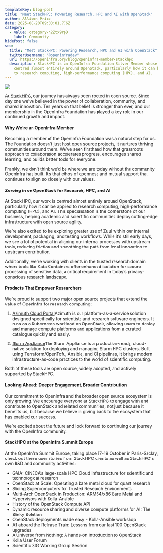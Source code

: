 ```yaml
---
templateKey: blog-post
title: "Meet StackHPC: Powering Research, HPC and AI with OpenStack"
author: Allison Price
date: 2025-08-20T09:00:01.776Z
category:
  - value: category-h2Ztx9rpD
    label: Community
hidePost: false
seo:
  title: "Meet StackHPC: Powering Research, HPC and AI with OpenStack"
  twitterUsername: "@openinfradev"
  url: https://openinfra.org/blog/openinfra-member-stackhpc
  description: StackHPC is an OpenInfra Foundation Silver Member whose work is
    centred almost entirely around OpenStack, particularly how it can be applied
    to research computing, high-performance computing (HPC), and AI.
---
```

![](/img/1200x675-silver-stackhpc.png)

At [StackHPC](https://www.stackhpc.com/), our journey has always been rooted in open source. Since day one we’ve believed in the power of collaboration, community, and shared innovation. Ten years on that belief is stronger than ever, and our membership in the OpenInfra Foundation has played a key role in our continued growth and impact.

#### Why We’re an OpenInfra Member

Becoming a member of the OpenInfra Foundation was a natural step for us. The Foundation doesn’t just host open source projects, it nurtures thriving communities around them. We’ve seen firsthand how that grassroots approach to collaboration accelerates progress, encourages shared learning, and builds better tools for everyone.

Frankly, we don’t think we’d be where we are today without the community OpenInfra has built. It’s that ethos of openness and mutual support that continues to align so closely with our values.

#### Zeroing in on OpenStack for Research, HPC, and AI

At StackHPC, our work is centred almost entirely around OpenStack, particularly how it can be applied to research computing, high-performance computing (HPC), and AI. This specialisation is the cornerstone of our business, helping academic and scientific communities deploy cutting-edge infrastructure with open source agility.

We’re also excited to be exploring greater use of Zuul within our internal development, packaging, and testing workflows. While it’s still early days, we see a lot of potential in aligning our internal processes with upstream tools, reducing friction and smoothing the path from local innovation to upstream contribution.

Additionally, we're working with clients in the trusted research domain where tools like Kata Containers offer enhanced isolation for secure processing of sensitive data, a critical requirement in today’s privacy-conscious research landscape.

#### Products That Empower Researchers

We’re proud to support two major open source projects that extend the value of OpenInfra for research computing:

1. [Azimuth Cloud Portal](https://github.com/azimuth-cloud/azimuth)Azimuth is our platform-as-a-service solution designed specifically for scientists and research software engineers. It runs as a Kubernetes workload on OpenStack, allowing users to deploy and manage compute platforms and applications from a curated catalogue quickly and easily.

2. [Slurm Appliance](https://github.com/stackhpc/ansible-slurm-appliance)The Slurm Appliance is a production-ready, cloud-native solution for deploying and managing Slurm HPC clusters. Built using Terraform/OpenTofu, Ansible, and CI pipelines, it brings modern infrastructure-as-code practices to the world of scientific computing.

Both of these tools are open source, widely adopted, and actively supported by StackHPC.

#### Looking Ahead: Deeper Engagement, Broader Contribution

Our commitment to OpenInfra and the broader open source ecosystem is only growing. We encourage everyone at StackHPC to engage with and contribute to OpenStack and related communities, not just because it benefits us, but because we believe in giving back to the ecosystem that has enabled our success.

We’re excited about the future and look forward to continuing our journey with the OpenInfra community.

#### StackHPC at the OpenInfra Summit Europe 

At the OpenInfra Summit Europe, taking place 17-19 October in Paris-Saclay, check out these user stories from StackHPC clients as well as StackHPC's own R&D and community activities:

* GAIA: CINECA’s large-scale HPC Cloud infrastructure for scientific and technological research
* OpenStack at Scale: Operating a bare metal cloud for quant research
* Slicing Supercomputers for Trusted Research Environments
* Multi-Arch OpenStack in Production: ARM64/x86 Bare Metal and Hypervisors with Kolla-Ansible
* History of the OpenStack Compute API
* Dynamic resource sharing and diverse compute platforms for AI: The Slinky Solution
* OpenStack deployments made easy - Kolla-Ansible workshop
* All aboard the Release Train: Lessons from our last 100 OpenStack upgrades
* A Universe from Nothing: A hands-on introduction to OpenStack
* Kolla User Forum
* Scientific SIG Working Group Session